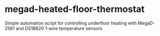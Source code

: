 # megad-heated-floor-thermostat
Simple automation script for controlling underfloor heating with MegaD-2561 and DS18B20 1-wire temperature sensors
